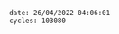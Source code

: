 

                date: 26/04/2022 04:06:01
                cycles: 103080

                         